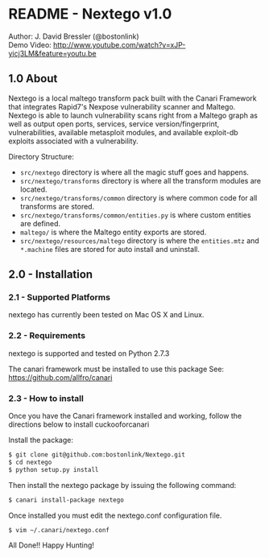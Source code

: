 # README - Nextego v1.0

Author: J. David Bressler (@bostonlink)<br />
Demo Video: http://www.youtube.com/watch?v=xJP-yicj3LM&feature=youtu.be

## 1.0 About

Nextego is a local maltego transform pack built with the Canari Framework that integrates Rapid7's Nexpose vulnerability scanner and Maltego.  Nextego is able to launch vulnerability scans right from a Maltego graph as well as output open ports, services, service version/fingerprint, vulnerabilities, available metasploit modules, and available exploit-db exploits associated with a vulnerability.

Directory Structure:

* `src/nextego` directory is where all the magic stuff goes and happens.
* `src/nextego/transforms` directory is where all the transform modules are located.
* `src/nextego/transforms/common` directory is where common code for all transforms are stored.
* `src/nextego/transforms/common/entities.py` is where custom entities are defined.
* `maltego/` is where the Maltego entity exports are stored.
* `src/nextego/resources/maltego` directory is where the `entities.mtz` and `*.machine` files are stored for auto install and uninstall.

## 2.0 - Installation

### 2.1 - Supported Platforms
nextego has currently been tested on Mac OS X and Linux.

### 2.2 - Requirements
nextego is supported and tested on Python 2.7.3

The canari framework must be installed to use this package
See: https://github.com/allfro/canari

### 2.3 - How to install
Once you have the Canari framework installed and working, follow the directions below to install cuckooforcanari

Install the package:

```bash
$ git clone git@github.com:bostonlink/Nextego.git
$ cd nextego
$ python setup.py install
```
Then install the nextego package by issuing the following command:

```bash
$ canari install-package nextego
```
Once installed you must edit the nextego.conf configuration file.

```bash
$ vim ~/.canari/nextego.conf
```
All Done!!  Happy Hunting!
